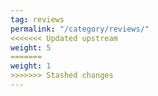 ```yaml
---
tag: reviews
permalink: "/category/reviews/"
<<<<<<< Updated upstream
weight: 5
=======
weight: 1
>>>>>>> Stashed changes
---
```

